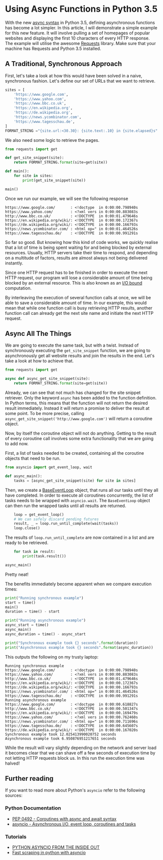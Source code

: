 # Using Async Functions in Python 3.5

With the new [async syntax](https://www.python.org/dev/peps/pep-0492/) in Python 3.5, defining asynchronous functions has become a lot simpler. In this article, I will demonstrate a simple example for this new feature. It will involve pulling a set of homepages of popular websites and displaying the first 10 characters of every HTTP response. The example will utilise the awesome [Requests](http://www.python-requests.org/) library. Make sure that your machine has Requests and Python 3.5 installed.

## A Traditional, Synchronous Approach

First, let's take a look at how this would have been solved in a naive, synchronous fashion. Let's define our set of URLs that we want to retrieve.

```python
sites = [
    'https://www.google.com',
    'https://www.yahoo.com',
    'https://www.bbc.co.uk',
    'https://en.wikipedia.org',
    'https://de.wikipedia.org',
    'https://news.ycombinator.com',
    'https://www.tagesschau.de',
]
FORMAT_STRING ="{site.url:<30.30}: {site.text:.10} in {site.elapsed}s"
```

We also need some logic to retrieve the pages.

```python
from requests import get

def get_site_snippet(site):
    return FORMAT_STRING.format(site=get(site))

def main():
    for site in sites:
        print(get_site_snippet(site))

main()
```

Once we run our example, we will see the following response

```
https://www.google.com/       : <!doctype  in 0:00:00.798940s
https://www.yahoo.com/        : <?xml vers in 0:00:00.883083s
http://www.bbc.co.uk/         : <!DOCTYPE  in 0:00:01.479646s
https://en.wikipedia.org/wiki/: <!DOCTYPE  in 0:00:00.172367s
https://de.wikipedia.org/wiki/: <!DOCTYPE  in 0:00:00.166793s
https://news.ycombinator.com/ : <html op=" in 0:00:01.464526s
https://www.tagesschau.de/    : <!DOCTYPE  in 0:00:00.991291s
```

So far so good. But knowing how this kind of code works, we quickly realise that a lot of time is being spent waiting for and being blocked by external resources. Usually, HTTP servers take their time to respond, and depending on a multitude of factors, results are almost always not being delivered instantly.

Since one HTTP request has to be finished in order to execute the next HTTP request, our program will lose a considerable amount of time being blocked by an external resource. This is also known as an [I/O bound](https://en.wikipedia.org/wiki/I/O_bound) computation.

By interleaving the execution of several function calls at once, we will be able to save a considerable amount of time. In our example, this would mean that while one function call is busy retrieving HTTP results, another function call can already get the next site name and initiate the next HTTP request.

## Async All The Things

We are going to execute the same task, but with a twist. Instead of synchronously executing the `get_site_snippet` function, we are going to asynchronously get all website results and join the results in the end. Let's take a look at how to achieve that.

```python
from requests import get

async def async_get_site_snippet(site):
    return FORMAT_STRING.format(site=get(site))
```

Already, we can see that not much has changed for the site snippet retriever. Only the keyword `async` has been added to the function definition. In Python terms, this means that the function will not return the desired result immediately. Instead it will return a promise to deliver the result at some point. To be more precise, calling `async_get_site_snippet('http://www.google.com')` will return a coroutine object.

Now, by itself the coroutine object will not do anything. Getting to the result of every coroutine call involves some extra functionality that we are going to add now.

First, a list of tasks needed to be created, containing all the coroutine objects that need to be run.

```python
from asyncio import get_event_loop, wait

def async_main():
    tasks = [async_get_site_snippet(site) for site in sites]
```

Then, we create a [BaseEventLoop](https://docs.python.org/3/library/asyncio-eventloop.html#base-event-loop) object, that runs all our tasks until they all have completed. In order to execute all coroutines concurrently, the list of tasks needs to be wrapped with `asyncio.wait`. The `BaseEventLoop` object can then run the wrapped tasks until all results are returned.

```python
    loop = get_event_loop()
    # We can safely discard pending futures
    result, _ = loop.run_until_complete(wait(tasks))
    loop.close()
```

The results of `loop.run_until_complete` are now contained in a list and are ready to be retrieved.

```python
    for task in result:
        print(task.result())

async_main()
```

Pretty neat!

The benefits immediately become apparent when we compare execution times:

```python
print("Running synchronous example")
start = time()
main()
duration = time() - start

print("Running asynchronous example")
async_start = time()
async_main()
async_duration = time() - async_start

print("Synchronous example took {} seconds".format(duration))
print("Asynchronous example took {} seconds".format(async_duration))
```

This outputs the following on my trusty laptop:

```
Running synchronous example
https://www.google.com/       : <!doctype  in 0:00:00.798940s
https://www.yahoo.com/        : <?xml vers in 0:00:00.883083s
http://www.bbc.co.uk/         : <!DOCTYPE  in 0:00:01.479646s
https://en.wikipedia.org/wiki/: <!DOCTYPE  in 0:00:00.172367s
https://de.wikipedia.org/wiki/: <!DOCTYPE  in 0:00:00.166793s
https://news.ycombinator.com/ : <html op=" in 0:00:01.464526s
https://www.tagesschau.de/    : <!DOCTYPE  in 0:00:00.991291s
Running asynchronous example
https://www.google.com/       : <!doctype  in 0:00:00.618827s
http://www.bbc.co.uk/         : <!DOCTYPE  in 0:00:00.501347s
https://en.wikipedia.org/wiki/: <!DOCTYPE  in 0:00:00.169479s
https://www.yahoo.com/        : <?xml vers in 0:00:00.762460s
https://news.ycombinator.com/ : <html op=" in 0:00:00.711696s
https://www.tagesschau.de/    : <!DOCTYPE  in 0:00:00.645607s
https://de.wikipedia.org/wiki/: <!DOCTYPE  in 0:00:00.167020s
Synchronous example took 12.025413990020752 seconds
Asynchronous example took 6.950876951217651 seconds
```

While the result will vary slightly depending on the network and server load it becomes clear that we can shave off a few seconds of execution time by not letting HTTP requests block us. In this run the execution time was halved!

## Further reading

If you want to read more about Python's `asyncio` refer to the following sources:

### Python Documentation
- [PEP 0492 - Coroutines with async and await syntax](https://www.python.org/dev/peps/pep-0492/)
- [asyncio - Asynchronous I/O, event loop, coroutines and tasks](https://docs.python.org/3/library/asyncio.html#module-asyncio)

### Tutorials
- [PYTHON ASYNCIO FROM THE INSIDE OUT](http://www.buzzcapture.com/en/2014/05/python-asyncio-inside/)
- [Fast scraping in python with asyncio](http://compiletoi.net/fast-scraping-in-python-with-asyncio.html)

